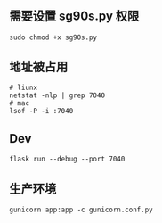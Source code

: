 # 

## 需要设置 sg90s.py 权限

```
sudo chmod +x sg90s.py
```

## 地址被占用


```
# liunx
netstat -nlp | grep 7040
# mac
lsof -P -i :7040
```

## Dev

```
flask run --debug --port 7040
```

## 生产环境

```
gunicorn app:app -c gunicorn.conf.py
```